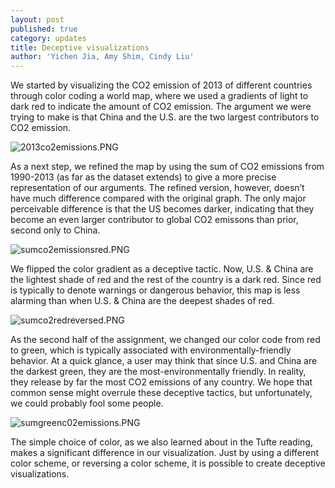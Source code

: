 ```yaml
---
layout: post
published: true
category: updates
title: Deceptive visualizations
author: 'Yichen Jia, Amy Shim, Cindy Liu'
---
```

We started by visualizing the CO2 emission of 2013 of different countries through color coding a world map, where we used a gradients of light to dark red to indicate the amount of CO2 emission. The argument we were trying to make is that China and the U.S. are the two largest contributors to CO2 emission.

![2013co2emissions.PNG]({{site.baseurl}}/assets/2013co2emissions.PNG)


As a next step, we refined the map by using the sum of CO2 emissions from 1990-2013 (as far as the dataset extends) to give a more precise representation of our arguments. The refined version, however, doesn’t have much difference compared with the original graph. The only major perceivable difference is that the US becomes darker, indicating that they become an even larger contributor to global CO2 emissons than prior, second only to China.

![sumco2emissionsred.PNG]({{site.baseurl}}/assets/sumco2emissionsred.PNG)

We flipped the color gradient as a deceptive tactic. Now, U.S. & China are the lightest shade of red and the rest of the country is a dark red. Since red is typically to denote warnings or dangerous behavior, this map is less alarming than when U.S. & China are the deepest shades of red.

![sumco2redreversed.PNG]({{site.baseurl}}/assets/sumco2redreversed.PNG)

As the second half of the assignment, we changed our color code from red to green, which is typically associated with environmentally-friendly behavior. At a quick glance, a user may think that since U.S. and China are the darkest green, they are the most-environmentally friendly. In reality, they release by far the most CO2 emissions of any country. We hope that common sense might overrule these deceptive tactics, but unfortunately, we could probably fool some people.

![sumgreenc02emissions.PNG]({{site.baseurl}}/assets/sumgreenc02emissions.PNG)

The simple choice of color, as we also learned about in the Tufte reading, makes a significant difference in our visualization. Just by using a different color scheme, or reversing a color scheme, it is possible to create deceptive visualizations.

